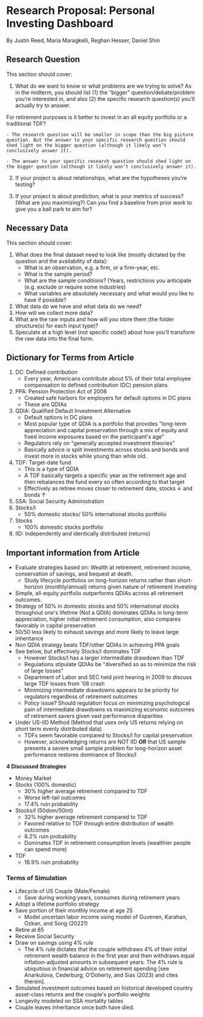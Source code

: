 # Research Proposal: Personal Investing Dashboard

By Justin Reed, Maria Maragkelli, Reghan Hesser, Daniel Shin

## Research Question

This section should cover:

1. What do we want to know or what problems are we trying to solve? As in the midterm, you should list (1) the “bigger” question/debate/problem you’re interested in, and also (2) the specific research question(s) you’ll actually try to answer.

For retirement purposes is it better to invest in an all equity portfolio or a traditional TDF?

    - The research question will be smaller in scope than the big picture question. But the answer to your specific research question should shed light on the bigger question (although it likely won’t conclusively answer it).

    - The answer to your specific research question should shed light on the bigger question (although it likely won’t conclusively answer it).

2. If your project is about relationships, what are the hypotheses you’re testing?

3. If your project is about prediction, what is your metrics of success? (What are you maximizing?) Can you find a baseline from prior work to give you a ball park to aim for?

## Necessary Data

This section should cover:

1. What does the final dataset need to look like (mostly dictated by the question and the availability of data):
    - What is an observation, e.g. a firm, or a firm-year, etc.
    - What is the sample period?
    - What are the sample conditions? (Years, restrictions you anticipate (e.g. exclude or require some industries)
    - What variables are absolutely necessary and what would you like to have if possible?
2. What data do we have and what data do we need?
3. How will we collect more data?
4. What are the raw inputs and how will you store them (the folder structure(s) for each input type)?
5. Speculate at a high level (not specific code!) about how you’ll transform the raw data into the final form.



## Dictionary for Terms from Article

1. DC: Defined contribution
    - Every year, Americans contribute about 5% of their total employee compensation to defined contribution (DC) pension plans
2. PPA: Pension Protection Act of 2006
    - Created safe harbors for employers for default options in DC plans
    - These are QDIAs
3. QDIA: Qualified Default Investment Alternative
    - Default options in DC plans
    - Most popular type of QDIA is a portfolio that provides "long-term appreciation and capital preservation through a mix of equity and fixed income exposures based on the participant's age"
    - Regulators rely on "generally accepted investment theories"
    - Basically advice is split investments across stocks and bonds and invest more in stocks while young than while old.
4. TDF: Target-date fund
    - This is a type of QDIA
    - A TDF basically targets a specific year as the retirement age and then rebalances the fund every so often according to that target
    - Effectively as retiree moves closer to retirement date, stocks $\downarrow$ and bonds $\uparrow$
5. SSA: Social Security Administration
6. Stocks/I
    - 50% domestic stocks/ 50% international stocks portfolio
7. Stocks
    - 100% domestic stocks portfolio
8. IID: Independently and identically distributed (returns)




## Important information from Article

- Evaluate strategies based on: Wealth at retirement, retirement income, conservation of savings, and bequest at death.
  - Study lifecycle portfolios on long-horizon returns rather than short-horizon (monthly/annual) returns given nature of retirement investing
- Simple, all-equity portfolio outperforms QDIAs across all retirement outcomes.
- Strategy of 50% in domestic stocks and 50% international stocks throughout one's lifetime (Not a QDIA) dominates QDIAs in long-term appreciation, higher initial retirement consumption, also compares favorably in capital preservation
- 50/50 less likely to exhaust savings and more likely to leave large inheritance
- Non QDIA strategy beats TDF/other QDIAs in achieving PPA goals
- See below, but effectively Stocks/I dominates TDF
  - However Stocks/I has a larger intermediate drawdown than TDF
  - Regulations stipulate QDIAs be "diversified so as to minimize the risk of large losses"
  - Department of Labor and SEC held joint hearing in 2009 to discuss large TDF losses from '08 crash
  - Minimizing intermediate drawdowns appears to be priority for regulators regardless of retirement outcomes
  - Policy issue? Should regulation focus on minimizing psychological pain of intermediate drawdowns vs maximizing economic outcomes of retirement savers given vast performance disparities
- Under US-IID Method (Method that uses only US returns relying on short term evenly distributed data)
  - TDFs seem favorable compared to Stocks/I for capital preservation
  - However, acknowledging returns are NOT IID ***OR*** that US sample presents a severe small sample problem for long-horizon asset performance restores dominance of Stocks/I


**4 Discussed Strategies**
- Money Market
- Stocks (100% domestic)
  - 30% higher average retirement compared to TDF
  - Worse left-tail outcomes
  - 17.4% ruin probability
- Stocks/I (50dom/50int)
  - 32% higher average retirement compared to TDF
  - Favored relative to TDF through entire distribution of wealth outcomes
  - 8.2% ruin probability
  - Dominates TDF in retirement consumption levels (wealthier people can spend more)
- TDF
  - 16.9% ruin probability


### Terms of Simulation

- Lifecycle of US Couple (Male/Female)
  - Save during working years, consumes during retirement years
- Adopt a lifetime portfolio strategy
- Save portion of their monthly income at age 25
  - Model uncertain labor income using model of Guvenen, Karahan, Ozkan, and Song (20221)
- Retire at 65
- Receive Social Security
- Draw on savings using 4% rule
  - The 4% rule dictates that the couple withdraws 4% of their initial retirement wealth balance in the first year and then withdraws equal inflation-adjusted amounts in subsequent years. The 4% rule is ubiquitous in financial advice on retirement spending [see Anarkulova, Cederburg, O’Doherty, and Sias (2023) and cites therein].
- Simulated investment outcomes based on historical developed country asset-class returns and the couple's portfolio weights
- Longevity modeled on SSA mortality tables
- Couple leaves inheritance once both have died.